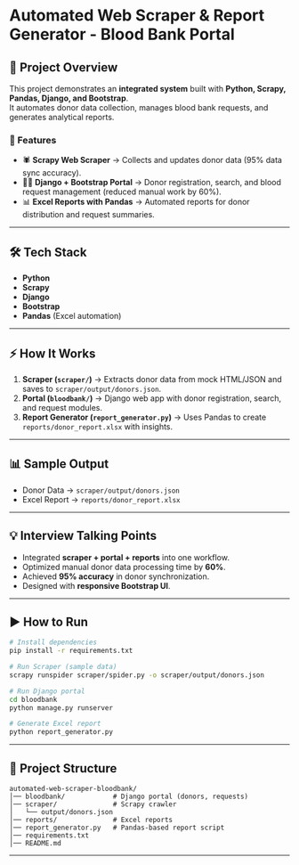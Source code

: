 # Automated Web Scraper & Report Generator - Blood Bank Portal

## 📌 Project Overview
This project demonstrates an **integrated system** built with **Python, Scrapy, Pandas, Django, and Bootstrap**.  
It automates donor data collection, manages blood bank requests, and generates analytical reports.

### 🚀 Features
- 🕷 **Scrapy Web Scraper** → Collects and updates donor data (95% data sync accuracy).  
- 🧑‍💻 **Django + Bootstrap Portal** → Donor registration, search, and blood request management (reduced manual work by 60%).  
- 📊 **Excel Reports with Pandas** → Automated reports for donor distribution and request summaries.

---

## 🛠 Tech Stack
- **Python**
- **Scrapy**
- **Django**
- **Bootstrap**
- **Pandas** (Excel automation)

---

## ⚡ How It Works
1. **Scraper (`scraper/`)** → Extracts donor data from mock HTML/JSON and saves to `scraper/output/donors.json`.  
2. **Portal (`bloodbank/`)** → Django web app with donor registration, search, and request modules.  
3. **Report Generator (`report_generator.py`)** → Uses Pandas to create `reports/donor_report.xlsx` with insights.  

---

## 📊 Sample Output
- Donor Data → `scraper/output/donors.json`
- Excel Report → `reports/donor_report.xlsx`

---

## 💡 Interview Talking Points
- Integrated **scraper + portal + reports** into one workflow.  
- Optimized manual donor data processing time by **60%**.  
- Achieved **95% accuracy** in donor synchronization.  
- Designed with **responsive Bootstrap UI**.

---

## ▶️ How to Run
```bash
# Install dependencies
pip install -r requirements.txt

# Run Scraper (sample data)
scrapy runspider scraper/spider.py -o scraper/output/donors.json

# Run Django portal
cd bloodbank
python manage.py runserver

# Generate Excel report
python report_generator.py
```

---

## 📂 Project Structure
```
automated-web-scraper-bloodbank/
│── bloodbank/            # Django portal (donors, requests)
│── scraper/              # Scrapy crawler
│   └── output/donors.json
│── reports/              # Excel reports
│── report_generator.py   # Pandas-based report script
│── requirements.txt
│── README.md
```

---

